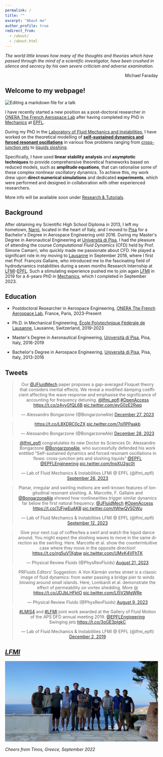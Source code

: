 ```yaml
---
permalink: /
title: ""
excerpt: "About me"
author_profile: true
redirect_from: 
  - /about/
  - /about.html
---
```


_The world little knows how many of the thoughts and theories which have passed through the mind of a scientific investigator, have been crushed in silence and secrecy by his own severe criticism and adverse examination._

<p style="text-align: right;">Michael Faraday</p>


Welcome to my webpage! 
------
![Editing a markdown file for a talk](/images/COVER_BANNER_3-min.jpg)

I have recently started a new position as a post-doctoral researcher in [ONERA The French Aerospace Lab](https://www.onera.fr/en) after having completed my PhD in [Mechanics](https://www.epfl.ch/education/phd/edme-mechanics/) at [EPFL](https://www.epfl.ch/en/).

During my PhD in the [Laboratory of Fluid Mechanics and Instabilities](https://www.epfl.ch/labs/lfmi), I have worked on the theoretical modelling of **[self-sustained dynamics and forced resonant oscillations](http://Alessandro-Bongarzone.github.io/files/Abstract_PhD.pdf)** in various flow problems ranging from [cross-junction jets](https://alessandro-bongarzone.github.io/research/) to [liquids sloshing](https://alessandro-bongarzone.github.io/research/).

Specifically, I have used **linear stability analysis** and **asymptotic techniques** to provide comprehensive theoretical frameworks based on reduced models, such as **amplitude equations**, that can rationalise some of these complex nonlinear oscillatory dynamics. To achieve this, my work drew upon **direct numerical simulations** and dedicated **experiments**, which were performed and designed in collaboration with other experienced researchers.

More info will be available soon under [Research & Tutorials](https://alessandro-bongarzone.github.io/research/). 

Background
------

After obtaining my Scientific High School Diploma in 2013, I left my hometown, [Narni](https://en.wikipedia.org/wiki/Narni), located in the heart of Italy, and I moved to [Pisa](https://en.wikipedia.org/wiki/Pisa) for a Bachelor's Degree in Aerospace Engineering until 2016. During my Master's Degree in Aeronautical Engineering at [Università di Pisa](https://www.unipi.it), I had the pleasure of attending the course _Computational Fluid Dynamics_ (CFD) held by Prof. Simone Camarri, who quickly made me passionate about CFD. He played a significant role in my moving to [Lausanne](https://en.wikipedia.org/wiki/Lausanne) in September 2018, where I first met Prof. François Gallaire, who introduced me to the fascinating field of hydrodynamics instabilities during a seven months Research Internship at [LFMI](https://www.epfl.ch/labs/lfmi)-[EPFL](https://www.epfl.ch/en/). Such a stimulating experience pushed me to join again [LFMI](https://www.epfl.ch/labs/lfmi) in 2019 for a 4-years PhD in [Mechanics](https://www.epfl.ch/education/phd/edme-mechanics/), which I completed in September 2023. 


Education
------
- Postdoctoral Researcher in Aerospace Engineering, [ONERA The French Aerospace Lab](https://www.onera.fr/en/), France, Paris, 2023-Present
* Ph.D. in Mechanical Engineering, [École Polytechnique Fédérale de Lausanne](https://www.epfl.ch/en/), Lausanne, Switzerland, 2019-2023
+ Master's Degree in Aeronautical Engineering, [Università di Pisa](https://www.unipi.it), Pisa, Italy, 2016-2019
- Bachelor's Degree in Aerospace Engineering, [Università di Pisa](https://www.unipi.it), Pisa, Italy, 2013-2016


Tweets 
------

<blockquote class="twitter-tweet" align="center"><p lang="en" dir="ltr">Our <a href="https://twitter.com/JFluidMech?ref_src=twsrc%5Etfw">@JFluidMech</a> paper proposes a gap-averaged Floquet theory that considers inertial effects. We reveal a modified damping coefficient affecting the wave response and emphasise the significance of accounting for frequency detuning. <a href="https://twitter.com/lfmi_epfl?ref_src=twsrc%5Etfw">@lfmi_epfl</a> <a href="https://twitter.com/hashtag/OpenAccess?src=hash&amp;ref_src=twsrc%5Etfw">#OpenAccess</a> <a href="https://t.co/z4yyGfQL6B">https://t.co/z4yyGfQL6B</a> <a href="https://t.co/eyG0zE2Rwq">pic.twitter.com/eyG0zE2Rwq</a></p>&mdash; Alessandro Bongarzone (@BongarzoneAle) <a href="https://twitter.com/BongarzoneAle/status/1740010494495207523?ref_src=twsrc%5Etfw">December 27, 2023</a></blockquote> <script async src="https://platform.twitter.com/widgets.js" charset="utf-8"></script>

<blockquote class="twitter-tweet" align="center"><p lang="zxx" dir="ltr"><a href="https://t.co/L8XDRC0cZX">https://t.co/L8XDRC0cZX</a> <a href="https://t.co/7ol1PPaakb">pic.twitter.com/7ol1PPaakb</a></p>&mdash; Alessandro Bongarzone (@BongarzoneAle) <a href="https://twitter.com/BongarzoneAle/status/1740342221902340344?ref_src=twsrc%5Etfw">December 28, 2023</a></blockquote> <script async src="https://platform.twitter.com/widgets.js" charset="utf-8"></script>

<blockquote class="twitter-tweet" align="center"><p lang="en" dir="ltr"><a href="https://twitter.com/lfmi_epfl?ref_src=twsrc%5Etfw">@lfmi_epfl</a> congratulates its new Doctor ès Sciences Dr. Alessandro Bongarzone <a href="https://twitter.com/BongarzoneAle?ref_src=twsrc%5Etfw">@BongarzoneAle</a>, who successfully defended his work entitled “Self-sustained dynamics and forced resonant oscillations in flows: cross-junction jets and sloshing liquids” <a href="https://twitter.com/EPFL?ref_src=twsrc%5Etfw">@EPFL</a> <a href="https://twitter.com/EPFLEngineering?ref_src=twsrc%5Etfw">@EPFLEngineering</a> <a href="https://t.co/InpXU2gc0t">pic.twitter.com/InpXU2gc0t</a></p>&mdash; Lab of Fluid Mechanics &amp; Instabilities LFMI @ EPFL (@lfmi_epfl) <a href="https://twitter.com/lfmi_epfl/status/1706740576656216399?ref_src=twsrc%5Etfw">September 26, 2023</a></blockquote> <script async src="https://platform.twitter.com/widgets.js" charset="utf-8"></script>

<blockquote class="twitter-tweet" align="center"><p lang="en" dir="ltr">Planar, irregular and swirling motions are well-known features of longitudinal resonant sloshing. A. Marcotte, F. Gallaire and <a href="https://twitter.com/BongarzoneAle?ref_src=twsrc%5Etfw">@BongarzoneAle</a> showed how nonlinearities trigger similar dynamics far below the first natural frequency. <a href="https://twitter.com/JFluidMech?ref_src=twsrc%5Etfw">@JFluidMech</a> <a href="https://twitter.com/hashtag/OpenAccess?src=hash&amp;ref_src=twsrc%5Etfw">#OpenAccess</a> <a href="https://t.co/7JFjwEuAKB">https://t.co/7JFjwEuAKB</a> <a href="https://t.co/tWIwQV5DWu">pic.twitter.com/tWIwQV5DWu</a></p>&mdash; Lab of Fluid Mechanics &amp; Instabilities LFMI @ EPFL (@lfmi_epfl) <a href="https://twitter.com/lfmi_epfl/status/1701518205888389168?ref_src=twsrc%5Etfw">September 12, 2023</a></blockquote> <script async src="https://platform.twitter.com/widgets.js" charset="utf-8"></script>

<blockquote class="twitter-tweet" align="center"><p lang="en" dir="ltr">Give your next cup of coffee/tea a swirl and watch the liquid dance around. You might expect the sloshing waves to move in the same direction as the swirling. Here. Marcotte et al. show the counterintuitive case where they move in the opposite direction! <a href="https://t.co/ng5uV1Xgbw">https://t.co/ng5uV1Xgbw</a> <a href="https://t.co/UMvK4VFhTK">pic.twitter.com/UMvK4VFhTK</a></p>&mdash; Physical Review Fluids (@PhysRevFluids) <a href="https://twitter.com/PhysRevFluids/status/1693673697100345505?ref_src=twsrc%5Etfw">August 21, 2023</a></blockquote> <script async src="https://platform.twitter.com/widgets.js" charset="utf-8"></script>


<blockquote class="twitter-tweet" align="center"><p lang="en" dir="ltr">PRFluids Editors&#39; Suggestion: A Von Kármán vortex street is a classic image of fluid dynamics: from water passing a bridge pier to winds blowing around small islands. Here, Lombardi et al. demonstrate the effect of permeability on vortex shedding. More @ <a href="https://t.co/JDJbLHFktO">https://t.co/JDJbLHFktO</a> <a href="https://t.co/LI5V2MgWRe">pic.twitter.com/LI5V2MgWRe</a></p>&mdash; Physical Review Fluids (@PhysRevFluids) <a href="https://twitter.com/PhysRevFluids/status/1689361846090825729?ref_src=twsrc%5Etfw">August 9, 2023</a></blockquote> <script async src="https://platform.twitter.com/widgets.js" charset="utf-8"></script>


<blockquote class="twitter-tweet" align="center"><p lang="en" dir="ltr"><a href="https://twitter.com/hashtag/LMIS4?src=hash&amp;ref_src=twsrc%5Etfw">#LMIS4</a> and <a href="https://twitter.com/hashtag/LFMI?src=hash&amp;ref_src=twsrc%5Etfw">#LFMI</a> joint work awarded at the Gallery of Fluid Motion of the APS DFD annual meeting 2019. <a href="https://twitter.com/EPFLEngineering?ref_src=twsrc%5Etfw">@EPFLEngineering</a><br>Swinging jets <a href="https://t.co/3oGE3plgkC">https://t.co/3oGE3plgkC</a></p>&mdash; Lab of Fluid Mechanics &amp; Instabilities LFMI @ EPFL (@lfmi_epfl) <a href="https://twitter.com/lfmi_epfl/status/1201520793303289857?ref_src=twsrc%5Etfw">December 2, 2019</a></blockquote> <script async src="https://platform.twitter.com/widgets.js" charset="utf-8"></script>


_[LFMI](https://www.epfl.ch/labs/lfmi)_
------

![LFMI_photo](/images/LFMI_photo_TINOS.JPG)

_Cheers from Tinos, Greece, September 2022_

